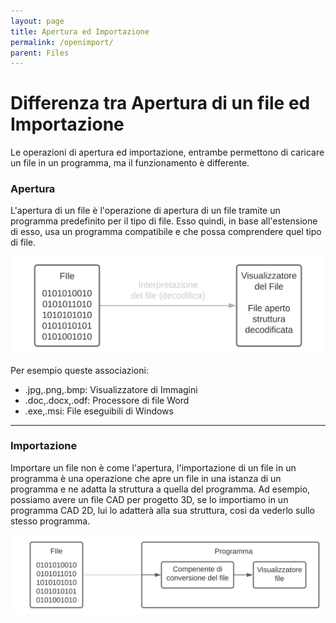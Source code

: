 ```yaml
---
layout: page
title: Apertura ed Importazione
permalink: /openimport/
parent: Files
---
```


# Differenza tra Apertura di un file ed Importazione

Le operazioni di apertura ed importazione, entrambe permettono di caricare un file in un programma, ma il funzionamento è differente.


### Apertura

L'apertura di un file è l'operazione di apertura di un file tramite un programma predefinito per il tipo di file. Esso quindi, in base
all'estensione di esso, usa un programma compatibile e che possa comprendere quel tipo di file.

![open](/assets/images/file_open.svg)

Per esempio queste associazioni:
* .jpg,.png,.bmp: Visualizzatore di Immagini
* .doc,.docx,.odf: Processore di file Word
* .exe,.msi: File eseguibili di Windows

---

### Importazione

Importare un file non è come l'apertura, l'importazione di un file in un programma è una operazione che apre un file in una istanza di
un programma e ne adatta la struttura a quella del programma. Ad esempio, possiamo avere un file CAD per progetto 3D, se lo importiamo
in un programma CAD 2D, lui lo adatterà alla sua struttura, così da vederlo sullo stesso programma.

![import](/assets/images/file_import.svg)
